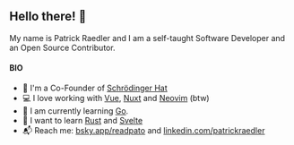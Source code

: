 ## Hello there! 👋

My name is Patrick Raedler and I am a self-taught Software Developer and an Open Source Contributor.

#### BIO
- 🏢 I'm a Co-Founder of [Schrödinger Hat](https://schroedinger-hat.org/)
- 💻 I love working with [Vue](https://vuejs.org/), [Nuxt](https://nuxtjs.org/) and [Neovim](https://neovim.io) (btw)
- 📗 I am currently learning [Go](https://go.dev).
- 🌱 I want to learn [Rust](https://rust-lang.org) and [Svelte](https://svelte.dev)
- 📬 Reach me: [bsky.app/readpato](https://bsky.app/profile/readpato.dev) and [linkedin.com/patrickraedler](https://linkedin.com/in/patrickraedler/)
